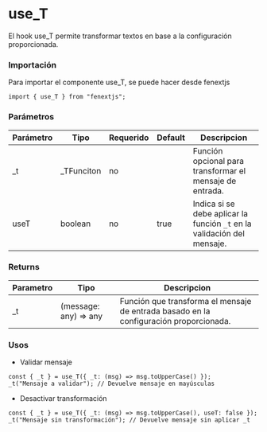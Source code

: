 # use_T

El hook use_T permite transformar textos en base a la configuración proporcionada.

### Importación

Para importar el componente use_T, se puede hacer desde fenextjs

```tsx copy
import { use_T } from "fenextjs";
```

### Parámetros

| Parámetro | Tipo        | Requerido | Default | Descripcion                                                             |
| --------- | ----------- | --------- | ------- | ----------------------------------------------------------------------- |
| \_t       | \_TFunciton | no        |         | Función opcional para transformar el mensaje de entrada.                |
| useT      | boolean     | no        | true    | Indica si se debe aplicar la función `_t` en la validación del mensaje. |

### Returns

| Parametro | Tipo                   | Descripcion                                                                            |
| --------- | ---------------------- | -------------------------------------------------------------------------------------- |
| \_t       | (message: any) =\> any | Función que transforma el mensaje de entrada basado en la configuración proporcionada. |

### Usos

-   Validar mensaje

```tsx copy
const { _t } = use_T({ _t: (msg) => msg.toUpperCase() });
_t("Mensaje a validar"); // Devuelve mensaje en mayúsculas
```

-   Desactivar transformación

```tsx copy
const { _t } = use_T({ _t: (msg) => msg.toUpperCase(), useT: false });
_t("Mensaje sin transformación"); // Devuelve mensaje sin aplicar _t
```
